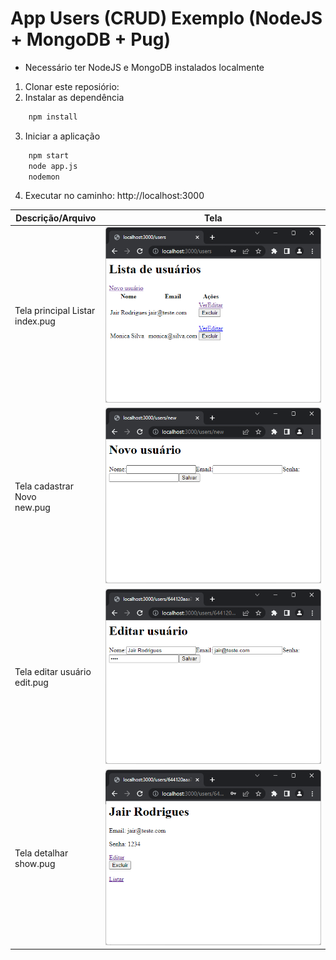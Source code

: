 # App Users (CRUD) Exemplo (NodeJS + MongoDB + Pug)
* Necessário ter NodeJS e MongoDB instalados localmente
1. Clonar este reposiório:
2. Instalar as dependência
```cmd
    npm install
```
3. Iniciar a aplicação
```cmd
    npm start
    node app.js
    nodemon
```
4. Executar no caminho: http://localhost:3000

|Descrição/Arquivo|Tela|
|-|-|
|Tela principal Listar<br>index.pug|![](./docs/print1.png)|
|Tela cadastrar Novo<br>new.pug|![](./docs/print2.png)|
|Tela editar usuário<br>edit.pug|![](./docs/print3.png)|
|Tela detalhar<br>show.pug|![](./docs/print4.png)|